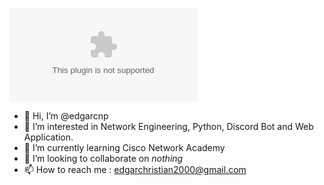 ![GitHub](google.com)

- 👋 Hi, I’m @edgarcnp
- 👀 I’m interested in Network Engineering, Python, Discord Bot and Web Application.
- 🌱 I’m currently learning Cisco Network Academy
- 💞️ I’m looking to collaborate on *nothing*
- 📫 How to reach me : edgarchristian2000@gmail.com

<!---
edgarcnp/edgarcnp is a ✨ special ✨ repository because its `README.md` (this file) appears on your GitHub profile.
You can click the Preview link to take a look at your changes.
--->
